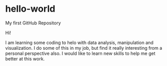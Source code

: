 # hello-world
My first GitHub Repository

Hi!

I am learning some coding to helo with data analysis, manipulation and visualization. I do some of this in my job, but find it really interesting from a personal perspective also. I would like to learn new skills to help me get better at this work.  
